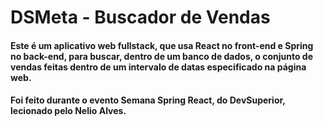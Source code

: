 # DSMeta - Buscador de Vendas

#### Este é um aplicativo web fullstack, que usa React no front-end e Spring no back-end, para buscar, dentro de um banco de dados, o conjunto de vendas feitas dentro de um intervalo de datas especificado na página web.

#### Foi feito durante o evento Semana Spring React, do DevSuperior, lecionado pelo Nelio Alves.
